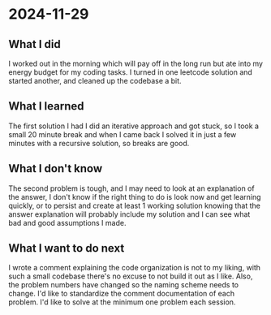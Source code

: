 # 2024-11-29

## What I did

I worked out in the morning which will pay off in the long run but ate into my energy budget for my coding tasks.
I turned in one leetcode solution and started another, and cleaned up the codebase a bit.

## What I learned

The first solution I had I did an iterative approach and got stuck, so I took a small 20 minute break and when I came back I solved it in just a few minutes with a recursive solution, so breaks are good.

## What I don't know

The second problem is tough, and I may need to look at an explanation of the answer, I don't know if the right thing to do is look now and get learning quickly, or to persist and create at least 1 working solution knowing that the answer explanation will probably include my solution and I can see what bad and good assumptions I made.

## What I want to do next

I wrote a comment explaining the code organization is not to my liking, with such a small codebase there's no excuse to not build it out as I like. Also, the problem numbers have changed so the naming scheme needs to change.
I'd like to standardize the comment documentation of each problem.
I'd like to solve at the minimum one problem each session.
